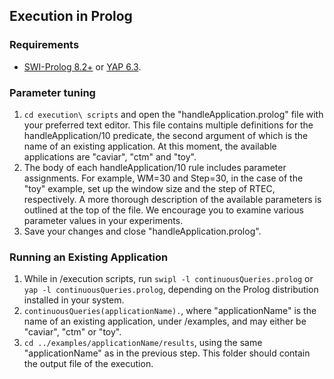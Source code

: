 ## Execution in Prolog

### Requirements

- [SWI-Prolog 8.2+](https://www.swi-prolog.org/download/stable) or [YAP 6.3](docs/yap_installation.md).

### Parameter tuning

 1. ``` cd execution\ scripts ``` and open the "handleApplication.prolog" file with your preferred text editor. This file contains multiple definitions for the handleApplication/10 predicate, the second argument of which is the name of an existing application. At this moment, the available applications are "caviar", "ctm" and "toy".
 2. The body of each handleApplication/10 rule includes parameter assignments.  For example, WM=30 and Step=30, in the case of the "toy" example, set up the window size and the step of RTEC, respectively.  A more thorough description of the available parameters is outlined at the top of the file. We encourage you to examine various parameter values in your experiments.
 3. Save your changes and close "handleApplication.prolog".

### Running an Existing Application

 1. While in /execution scripts, run ``` swipl -l continuousQueries.prolog ```  or ``` yap -l continuousQueries.prolog ```, depending on the Prolog distribution installed in your system.
 2. ``` continuousQueries(applicationName). ```, where "applicationName" is the name of an existing application, under /examples, and may either be "caviar", "ctm" or "toy".
 3. ``` cd ../examples/applicationName/results ```, using the same "applicationName" as in the previous step. This folder should contain the output file of the execution.

